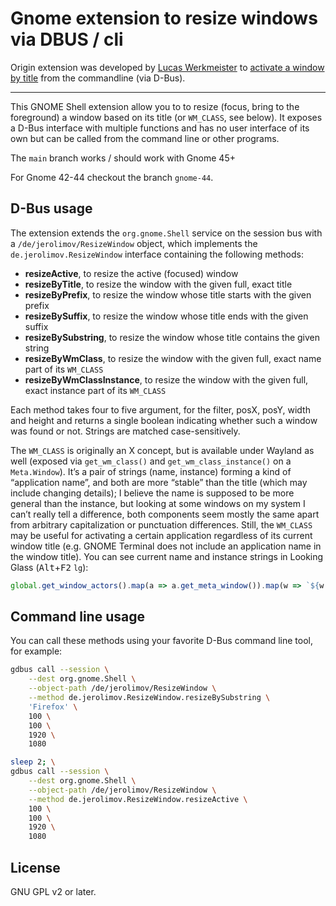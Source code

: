 # Gnome extension to resize windows via DBUS / cli

Origin extension was developed by [Lucas Werkmeister](https://github.com/lucaswerkmeister) to [activate a window by title](https://github.com/lucaswerkmeister/activate-window-by-title) from the commandline (via D-Bus).

---

This GNOME Shell extension allow you to to resize (focus, bring to the foreground) a window
based on its title (or `WM_CLASS`, see below).
It exposes a D-Bus interface with multiple functions and has no user interface of its own
but can be called from the command line or other programs.

The `main` branch works / should work with Gnome 45+

For Gnome 42-44 checkout the branch `gnome-44`.

## D-Bus usage

The extension extends the `org.gnome.Shell` service on the session bus
with a `/de/jerolimov/ResizeWindow` object,
which implements the `de.jerolimov.ResizeWindow` interface containing the following methods:

- **resizeActive**, to resize the active (focused) window
- **resizeByTitle**, to resize the window with the given full, exact title
- **resizeByPrefix**, to resize the window whose title starts with the given prefix
- **resizeBySuffix**, to resize the window whose title ends with the given suffix
- **resizeBySubstring**, to resize the window whose title contains the given string
- **resizeByWmClass**, to resize the window with the given full, exact name part of its `WM_CLASS`
- **resizeByWmClassInstance**, to resize the window with the given full, exact instance part of its `WM_CLASS`

Each method takes four to five argument, for the filter, posX, posY, width and height
and returns a single boolean indicating whether such a window was found or not.
Strings are matched case-sensitively.

The `WM_CLASS` is originally an X concept, but is available under Wayland as well
(exposed via `get_wm_class()` and `get_wm_class_instance()` on a `Meta.Window`).
It’s a pair of strings (name, instance) forming a kind of “application name”,
and both are more “stable” than the title (which may include changing details);
I believe the name is supposed to be more general than the instance,
but looking at some windows on my system I can’t really tell a difference,
both components seem mostly the same apart from arbitrary capitalization or punctuation differences.
Still, the `WM_CLASS` may be useful for activating a certain application regardless of its current window title
(e.g. GNOME Terminal does not include an application name in the window title).
You can see current name and instance strings in Looking Glass (<kbd>Alt</kbd>+<kbd>F2</kbd> `lg`):
```js
global.get_window_actors().map(a => a.get_meta_window()).map(w => `${w.get_wm_class()} (${w.get_wm_class_instance()})`)
```

## Command line usage

You can call these methods using your favorite D-Bus command line tool, for example:

```sh
gdbus call --session \
    --dest org.gnome.Shell \
    --object-path /de/jerolimov/ResizeWindow \
    --method de.jerolimov.ResizeWindow.resizeBySubstring \
    'Firefox' \
    100 \
    100 \
    1920 \
    1080
```

```sh
sleep 2; \
gdbus call --session \
    --dest org.gnome.Shell \
    --object-path /de/jerolimov/ResizeWindow \
    --method de.jerolimov.ResizeWindow.resizeActive \
    100 \
    100 \
    1920 \
    1080
```

## License

GNU GPL v2 or later.
